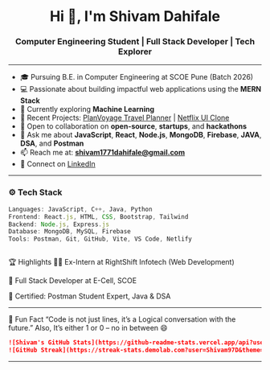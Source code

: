 <h1 align="center">Hi 👋, I'm Shivam Dahifale</h1>
<h3 align="center">Computer Engineering Student | Full Stack Developer | Tech Explorer</h3>

---

- 🎓 Pursuing B.E. in Computer Engineering at SCOE Pune (Batch 2026)
- 💻 Passionate about building impactful web applications using the **MERN Stack**
- 🧪 Currently exploring **Machine Learning**
- 🚀 Recent Projects: [PlanVoyage Travel Planner](https://plan-voyage.netlify.app/) | [Netflix UI Clone](https://github.com/Shivam97D/netflix-clone)
- 🤝 Open to collaboration on **open-source**, **startups**, and **hackathons**
- 💬 Ask me about **JavaScript**, **React**, **Node.js**, **MongoDB**, **Firebase**, **JAVA**, **DSA**, and **Postman**
- 📫 Reach me at: **shivam1771dahifale@gmail.com**
- 🔗 Connect on [LinkedIn](www.linkedin.com/in/shivam-dahifale-018040238)

---

### ⚙️ Tech Stack
```js
Languages: JavaScript, C++, Java, Python  
Frontend: React.js, HTML, CSS, Bootstrap, Tailwind  
Backend: Node.js, Express.js  
Database: MongoDB, MySQL, Firebase  
Tools: Postman, Git, GitHub, Vite, VS Code, Netlify



```


🏆 Highlights
👨‍💻 Ex-Intern at RightShift Infotech (Web Development)

🧠 Full Stack Developer at E-Cell, SCOE

📜 Certified: Postman Student Expert, Java & DSA


---

📌 Fun Fact
“Code is not just lines, it’s a Logical conversation with the future.”
Also, It’s either 1 or 0 – no in between 😄



   ```markdown
   ![Shivam's GitHub Stats](https://github-readme-stats.vercel.app/api?username=Shivam97D&show_icons=true&theme=radical)
   ![GitHub Streak](https://streak-stats.demolab.com?user=Shivam97D&theme=radical)

```

---

<!---
Shivam97D/Shivam97D is a ✨ special ✨ repository because its `README.md` (this file) appears on your GitHub profile.
You can click the Preview link to take a look at your changes.
--->
